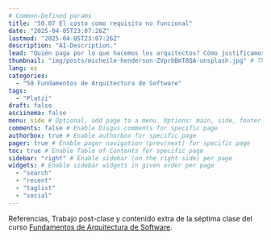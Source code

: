 ```yaml
---
# Common-Defined params
title: "50.07 El costo como requisito no funcional"
date: "2025-04-05T23:07:26Z"
lastmod: "2025-04-05T23:07:26Z"
description: "AI-Description."
lead: "Quién paga por lo que hacemos los arquitectos? Cómo justificamos el cheque?" # Lead text
thumbnail: "img/posts/micheile-henderson-ZVprbBmT8QA-unsplash.jpg" # Thumbnail image
lang: es
categories:
  - "50 Fundamentos de Arquitectura de Software"
tags:
  - "Platzi"
draft: false
asciinema: false
menu: side # Optional, add page to a menu. Options: main, side, footer
comments: false # Enable Disqus comments for specific page
authorbox: true # Enable authorbox for specific page
pager: true # Enable pager navigation (prev/next) for specific page
toc: true # Enable Table of Contents for specific page
sidebar: "right" # Enable sidebar (on the right side) per page
widgets: # Enable sidebar widgets in given order per page
  - "search"
  - "recent"
  - "taglist"
  - "social"
---
```


Referencias, Trabajo post-clase y contenido extra de la séptima clase del curso [Fundamentos de Arquitectura de Software](https://platzi.com/). 

<!--more-->

